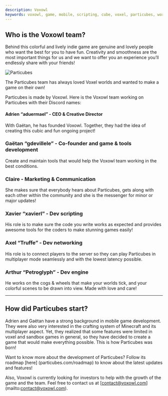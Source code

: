```yaml
---
description: Voxowl
keywords: voxowl, game, mobile, scripting, cube, voxel, particubes, world
---
```


## Who is the Voxowl team?

Behind this colorful and lively indie game are genuine and lovely people who want the best for you to have fun. Creativity and smoothness are the most important things for us and we want to offer you an experience you’ll endlessly share with your friends!

![Particubes](C:\Users\cmatz\OneDrive\Documents\GitHub\website\content\img\devhill_sunrise_logo.png)

The Particubes team has always loved Voxel worlds and wanted to make a game on their own!

Particubes is made by Voxowl. Here is the Voxowl team working on Particubes with their Discord names:

#### Adrien “aduermael” - CEO & Creative Director
With Gaëtan, he has founded Voxowl. Together, they had the idea of creating this cubic and fun ongoing project!

### Gaëtan “gdevillele” - Co-founder and game & tools development
Create and maintain tools that would help the Voxowl team working in the best conditions.

### Claire - Marketing & Communication
She makes sure that everybody hears about Particubes, gets along with each other within the community and she is the messenger for minor or major updates!

### Xavier “xavierl” - Dev scripting
His role is to make sure the code you write works as expected and provides awesome tools for the coders to make stunning games easily!

### Axel “Truffe” - Dev networking
His role is to connect players to the server so they can play Particubes in multiplayer mode seamlessly and with the lowest latency possible.

### Arthur “Petroglyph” - Dev engine
He works on the cogs & wheels that make your worlds tick, and your colorful scenes to be drawn into view. Made with love and care!

_________________

## How did Particubes start?

Adrien and Gaëtan have a strong background in mobile game development. They were also very interested in the crafting system of Minecraft and its multiplayer aspect. Yet, they realized that some features were limited in voxel and sandbox games in general, so they have decided to create a game that would make everything possible. This is how Particubes was born!

Want to know more about the development of Particubes? Follow its roadmap [here] (particubes.com/roadmap) to know about the latest updates and features!

Also, Voxowl is currently looking for investors to help with the growth of the game and the team. Feel free to contact us at [contact@voxowl.com] (mailto:contact@voxowl.com).